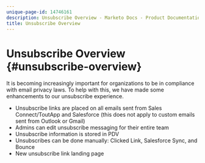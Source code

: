 ```yaml
---
unique-page-id: 14746161
description: Unsubscribe Overview - Marketo Docs - Product Documentation
title: Unsubscribe Overview
---
```


# Unsubscribe Overview {#unsubscribe-overview}

It is becoming increasingly important for organizations to be in compliance with email privacy laws. To help with this, we have made some enhancements to our unsubscribe experience.

* Unsubscribe links are placed on all emails sent from Sales Connect/ToutApp and Salesforce (this does not apply to custom emails sent from Outlook or Gmail)
* Admins can edit unsubscribe messaging for their entire team
* Unsubscribe information is stored in PDV 
* Unsubscribes can be done manually: Clicked Link, Salesforce Sync, and Bounce
* New unsubscribe link landing page

